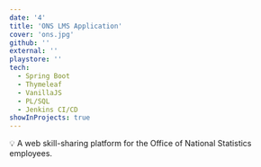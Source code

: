 ```yaml
---
date: '4'
title: 'ONS LMS Application'
cover: 'ons.jpg'
github: ''
external: ''
playstore: ''
tech:
  - Spring Boot
  - Thymeleaf
  - VanillaJS
  - PL/SQL
  - Jenkins CI/CD
showInProjects: true
---
```

💡 A web skill-sharing platform for the Office of National Statistics employees.